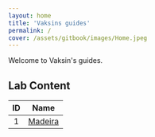 ```yaml
---
layout: home
title: 'Vaksins guides'
permalink: /
cover: /assets/gitbook/images/Home.jpeg
---
```



Welcome to Vaksin's guides. 

## Lab Content

|  ID |                         Name                         | 
|:---:|:----------------------------------------------------:|
|  1  |               [Madeira](/pages/Madeira)              |  
